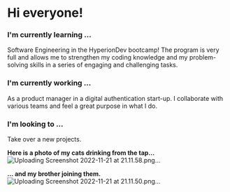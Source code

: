 # Hi everyone!

### I'm currently learning ...
Software Engineering in the HyperionDev bootcamp! 
The program is very full and allows me to strengthen my coding knowledge and my problem-solving skills in a series of engaging and challenging tasks.

### I'm currently working ...
As a product manager in a digital authentication start-up. I collaborate with various teams and feel a great purpose in what I do.

### I'm looking to ...
Take over a new projects.

**Here is a photo of my cats drinking from the tap...**
![Uploading Screenshot 2022-11-21 at 21.11.58.png…]()


**... and my brother joining them.**
![Uploading Screenshot 2022-11-21 at 21.11.50.png…]()
